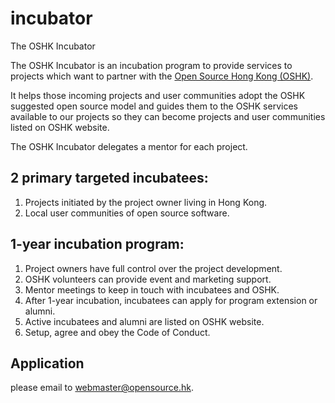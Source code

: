 # incubator
The OSHK Incubator

The OSHK Incubator is an incubation program to provide services to projects which want to partner with the [Open Source Hong Kong (OSHK)](https://opensource.hk).

It helps those incoming projects and user communities adopt the OSHK suggested open source model and guides them to the OSHK services available to our projects so they can become projects and user communities listed on OSHK website.

The OSHK Incubator delegates a mentor for each project.

## 2 primary targeted incubatees:

1. Projects initiated by the project owner living in Hong Kong.
1. Local user communities of open source software.

## 1-year incubation program:

1. Project owners have full control over the project development.
1. OSHK volunteers can provide event and marketing support.
1. Mentor meetings to keep in touch with incubatees and OSHK.
1. After 1-year incubation, incubatees can apply for program extension or alumni.
1. Active incubatees and alumni are listed on OSHK website.
1. Setup, agree and obey the Code of Conduct.

## Application

please email to [webmaster@opensource.hk](mailto:webmaster@opensource.hk).
